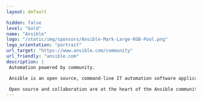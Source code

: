 ```yaml
---
layout: default

hidden: false
level: "Gold"
name: "Ansible"
logo: "/static/img/sponsors/Ansible-Mark-Large-RGB-Pool.png"
logo_orientation: "portrait"
url_target: "https://www.ansible.com/community"
url_friendly: "ansible.com"
description: |
 Automation powered by community.

 Ansible is an open source, command-line IT automation software application written in Python. It can configure systems, deploy software, and orchestrate advanced workflows to support application deployment, system updates, and more.

 Open source and collaboration are at the heart of the Ansible community. Ansible Core + Collections, Ansible Galaxy, AWX, and other upstream projects to Red Hat Ansible Automation Platform are created by — and supported with — contributions from active community members to solve automation challenges that fuel enterprise innovation. 
---
```

